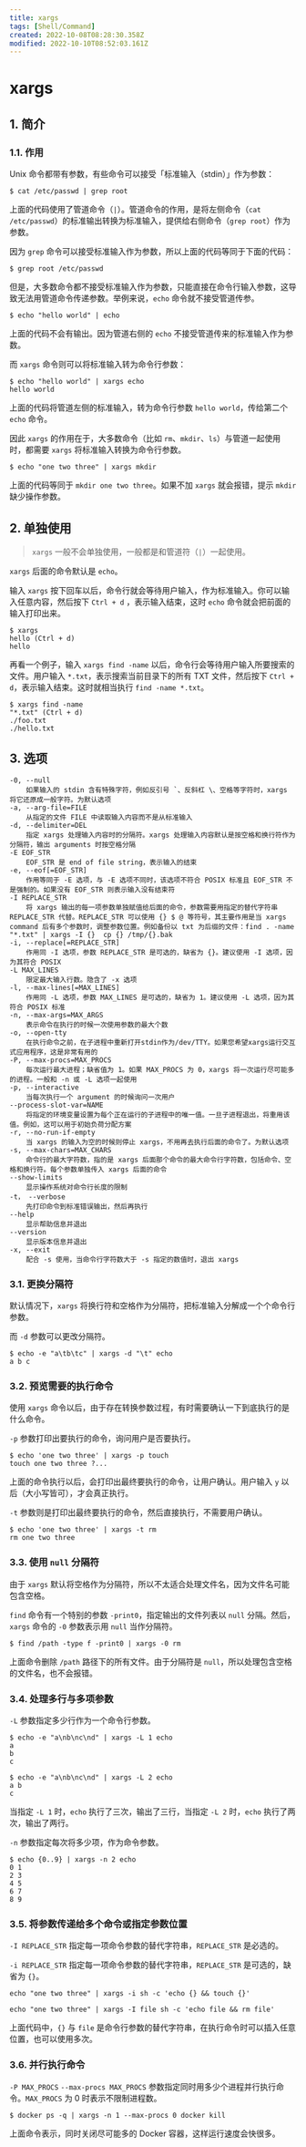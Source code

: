 ```yaml
---
title: xargs
tags: [Shell/Command]
created: 2022-10-08T08:28:30.358Z
modified: 2022-10-10T08:52:03.161Z
---
```


# xargs

## 1. 简介

### 1.1. 作用

Unix 命令都带有参数，有些命令可以接受「标准输入（stdin）」作为参数：

```shell
$ cat /etc/passwd | grep root
```

上面的代码使用了管道命令（`|`）。管道命令的作用，是将左侧命令（`cat /etc/passwd`）的标准输出转换为标准输入，提供给右侧命令（`grep root`）作为参数。

因为 `grep` 命令可以接受标准输入作为参数，所以上面的代码等同于下面的代码：

```shell
$ grep root /etc/passwd
```

但是，大多数命令都不接受标准输入作为参数，只能直接在命令行输入参数，这导致无法用管道命令传递参数。举例来说，`echo` 命令就不接受管道传参。

```shell
$ echo "hello world" | echo
```

上面的代码不会有输出。因为管道右侧的 `echo` 不接受管道传来的标准输入作为参数。

而 `xargs` 命令则可以将标准输入转为命令行参数：

```shell
$ echo "hello world" | xargs echo
hello world
```

上面的代码将管道左侧的标准输入，转为命令行参数 `hello world`，传给第二个 `echo` 命令。

因此 `xargs` 的作用在于，大多数命令（比如 `rm`、`mkdir`、`ls`）与管道一起使用时，都需要 `xargs` 将标准输入转换为命令行参数。

```shell
$ echo "one two three" | xargs mkdir
```

上面的代码等同于 `mkdir one two three`。如果不加 `xargs` 就会报错，提示 `mkdir` 缺少操作参数。

## 2. 单独使用

> `xargs` 一般不会单独使用，一般都是和管道符（`|`）一起使用。

`xargs` 后面的命令默认是 `echo`。

输入 `xargs` 按下回车以后，命令行就会等待用户输入，作为标准输入。你可以输入任意内容，然后按下 `Ctrl + d` ，表示输入结束，这时 `echo` 命令就会把前面的输入打印出来。

```shell
$ xargs
hello (Ctrl + d)
hello
```

再看一个例子，输入 `xargs find -name` 以后，命令行会等待用户输入所要搜索的文件。用户输入 `*.txt`，表示搜索当前目录下的所有 TXT 文件，然后按下 `Ctrl + d`，表示输入结束。这时就相当执行 `find -name *.txt`。

```shell
$ xargs find -name
"*.txt" (Ctrl + d)
./foo.txt
./hello.txt
```

## 3. 选项

```
-0, --null
    如果输入的 stdin 含有特殊字符，例如反引号 `、反斜杠 \、空格等字符时，xargs 将它还原成一般字符。为默认选项
-a, --arg-file=FILE
    从指定的文件 FILE 中读取输入内容而不是从标准输入
-d, --delimiter=DEL
    指定 xargs 处理输入内容时的分隔符。xargs 处理输入内容默认是按空格和换行符作为分隔符，输出 arguments 时按空格分隔
-E EOF_STR
    EOF_STR 是 end of file string，表示输入的结束
-e, --eof[=EOF_STR]
    作用等同于 -E 选项，与 -E 选项不同时，该选项不符合 POSIX 标准且 EOF_STR 不是强制的。如果没有 EOF_STR 则表示输入没有结束符
-I REPLACE_STR
    将 xargs 输出的每一项参数单独赋值给后面的命令，参数需要用指定的替代字符串 REPLACE_STR 代替。REPLACE_STR 可以使用 {} $ @ 等符号，其主要作用是当 xargs command 后有多个参数时，调整参数位置。例如备份以 txt 为后缀的文件：find . -name "*.txt" | xargs -I {}  cp {} /tmp/{}.bak
-i, --replace[=REPLACE_STR]
    作用同 -I 选项，参数 REPLACE_STR 是可选的，缺省为 {}。建议使用 -I 选项，因为其符合 POSIX
-L MAX_LINES
    限定最大输入行数。隐含了 -x 选项
-l, --max-lines[=MAX_LINES]
    作用同 -L 选项，参数 MAX_LINES 是可选的，缺省为 1。建议使用 -L 选项，因为其符合 POSIX 标准
-n, --max-args=MAX_ARGS
    表示命令在执行的时候一次使用参数的最大个数
-o, --open-tty
    在执行命令之前，在子进程中重新打开stdin作为/dev/TTY。如果您希望xargs运行交互式应用程序，这是非常有用的
-P, --max-procs=MAX_PROCS
    每次运行最大进程；缺省值为 1。如果 MAX_PROCS 为 0，xargs 将一次运行尽可能多的进程。一般和 -n 或 -L 选项一起使用
-p, --interactive
    当每次执行一个 argument 的时候询问一次用户
--process-slot-var=NAME
    将指定的环境变量设置为每个正在运行的子进程中的唯一值。一旦子进程退出，将重用该值。例如，这可以用于初始负荷分配方案
-r, --no-run-if-empty
    当 xargs 的输入为空的时候则停止 xargs，不用再去执行后面的命令了。为默认选项
-s, --max-chars=MAX_CHARS
    命令行的最大字符数，指的是 xargs 后面那个命令的最大命令行字符数，包括命令、空格和换行符。每个参数单独传入 xargs 后面的命令
--show-limits
    显示操作系统对命令行长度的限制
-t， --verbose
    先打印命令到标准错误输出，然后再执行
--help
    显示帮助信息并退出
--version
    显示版本信息并退出
-x, --exit
    配合 -s 使用，当命令行字符数大于 -s 指定的数值时，退出 xargs
```

### 3.1. 更换分隔符

默认情况下，`xargs` 将换行符和空格作为分隔符，把标准输入分解成一个个命令行参数。

而 `-d` 参数可以更改分隔符。

```shell
$ echo -e "a\tb\tc" | xargs -d "\t" echo
a b c
```

### 3.2. 预览需要的执行命令

使用 `xargs` 命令以后，由于存在转换参数过程，有时需要确认一下到底执行的是什么命令。

`-p` 参数打印出要执行的命令，询问用户是否要执行。

```shell
$ echo 'one two three' | xargs -p touch
touch one two three ?...
```

上面的命令执行以后，会打印出最终要执行的命令，让用户确认。用户输入 `y` 以后（大小写皆可），才会真正执行。

`-t` 参数则是打印出最终要执行的命令，然后直接执行，不需要用户确认。

```shell
$ echo 'one two three' | xargs -t rm
rm one two three
```

### 3.3. 使用 `null` 分隔符

由于 `xargs` 默认将空格作为分隔符，所以不太适合处理文件名，因为文件名可能包含空格。

`find` 命令有一个特别的参数 `-print0`，指定输出的文件列表以 `null` 分隔。然后，`xargs` 命令的 `-0` 参数表示用 `null` 当作分隔符。

```shell
$ find /path -type f -print0 | xargs -0 rm
```

上面命令删除 `/path` 路径下的所有文件。由于分隔符是 `null`，所以处理包含空格的文件名，也不会报错。

### 3.4. 处理多行与多项参数

`-L` 参数指定多少行作为一个命令行参数。

```shell
$ echo -e "a\nb\nc\nd" | xargs -L 1 echo
a
b
c

$ echo -e "a\nb\nc\nd" | xargs -L 2 echo
a b
c
```

当指定 `-L 1` 时，`echo` 执行了三次，输出了三行，当指定 `-L 2` 时，`echo` 执行了两次，输出了两行。

`-n` 参数指定每次将多少项，作为命令参数。

```shell
$ echo {0..9} | xargs -n 2 echo
0 1
2 3
4 5
6 7
8 9
```

### 3.5. 将参数传递给多个命令或指定参数位置

`-I REPLACE_STR` 指定每一项命令参数的替代字符串，`REPLACE_STR` 是必选的。

`-i REPLACE_STR` 指定每一项命令参数的替代字符串，`REPLACE_STR` 是可选的，缺省为 `{}`。

```shell
echo "one two three" | xargs -i sh -c 'echo {} && touch {}'

echo "one two three" | xargs -I file sh -c 'echo file && rm file'
```

上面代码中，`{}` 与 `file` 是命令行参数的替代字符串，在执行命令时可以插入任意位置，也可以使用多次。

### 3.6. 并行执行命令

`-P MAX_PROCS` `--max-procs MAX_PROCS` 参数指定同时用多少个进程并行执行命令。`MAX_PROCS` 为 0 时表示不限制进程数。

```shell
$ docker ps -q | xargs -n 1 --max-procs 0 docker kill
```

上面命令表示，同时关闭尽可能多的 Docker 容器，这样运行速度会快很多。
